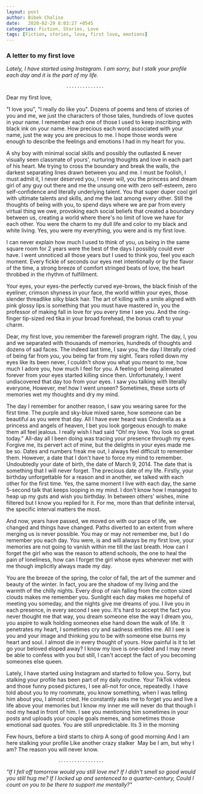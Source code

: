 ```yaml
---
layout: post
author: Bibek Chalise
date:   2020-02-29 8:03:27 +0545
categories: Fiction, Stories, Love
tags: [Fiction, stories, love, first love, emotions]
---
```

<h3>
A letter to my first love
</h3>


<i>
Lately, I have started using Instagram. I am sorry, but I stalk your profile each day and it is the part of my life.
</i>                        

                          ..............                               

Dear my first love,


"I love you", "I really do like you". Dozens of poems and tens of stories of you and me, we just the characters of those tales, hundreds of love quotes in your name. I remember each one of those I used to keep inscribing with black ink on your name. How precious each word associated with your name, just the way you are precious to me. I hope those words were enough to describe the feelings and emotions I had in my heart for you.


A shy boy with minimal social skills and possibly the outlasted & never visually seen classmate of yours', nurturing thoughts and love in each part of his heart. Me trying to cross the boundary and break the walls, the darkest separating lines drawn between you and me. I must be foolish, I must admit it, I never deserved you, I never will, you the princess and dream girl of any guy out there and me the unsung one with zero self-esteem, zero self-confidence and literally underlying talent. You that super duper cool girl with ultimate talents and skills, and me the last among every other. Still the thoughts of being with you, to spend days where we are par from every virtual thing we owe, provoking each social beliefs that created a boundary between us, creating a world where there's no limit of love we have for each other. You were the charm to my dull life and color to my black and white living. Yes, you were my everything, you were and is my first love.


I can never explain how much I used to think of you, us being in the same square room for 2 years were the best of the days I possibly could ever have. I went unnoticed all those years but I used to think you, feel you each moment. Every fickle of seconds our eyes met intentionally or by the flavor of the time, a strong breeze of comfort stringed beats of love, the heart throbbed in the rhythm of fulfillment.


Your eyes, your eyes-the perfectly curved eye-brows, the black finish of the eyeliner, crimson shyness in your face, the world within your eyes, those slender threadlike silky black hair. The art of killing with a smile aligned with pink glossy lips is something that you must have mastered in, you the professor of making fall in love for you every time I see you. And the ring-finger tip-sized red tika in your broad forehead, the bonus craft to your charm.


Dear, my first love, you remember the farewell program right. The day, I, you and we separated with thousands of memories, hundreds of thoughts and dozens of sad faces. The indeed last time, I saw you, the day I literally cried of being far from you, you being far from my sight. Tears rolled down my eyes like its been never, I couldn't show you what you meant to me, how much I adore you, how much I feel for you. A feeling of being alienated forever from your eyes started killing since then. Unfortunately, I went undiscovered that day too from your eyes. I saw you talking with literally everyone, However, me! how I went unseen? Sometimes, these sorts of memories wet my thoughts and dry my mind.


The day I remember for another reason, I saw you wearing saree for the first time. The purple and sky-blue mixed saree, how someone can be beautiful as you were that day. All I have ever heard was Cinderella as a princess and angels of heaven, I bet you look gorgeous enough to make them all feel jealous. I really wish I had said "Oh! my love. You look so great today." All-day all I been doing was tracing your presence through my eyes. Forgive me, its pervert act of mine, but the delights in your eyes made me be so.
Dates and numbers freak me out, I always feel difficult to remember them. However, a date that I don't have to force my mind to remember. Undoubtedly your date of birth, the date of March 9, 2014. The date that is something that I will never forget. The precious date of my life. Firstly, your birthday unforgettable for a reason and in another, we talked with each other for the first time. Yes, the same moment I live with each day, the same 5-second talk that keeps looping in my mind. I don't know how I managed to heap up my guts and wish you birthday. In between others' wishes, mine filtered but I know you replied for it. For me, more than that definite interval, the specific interval matters the most.


And now, years have passed, we moved on with our pace of life, we changed and things have changed. Paths diverted to an extent from where merging us is never possible. You may or may not remember me, but I do remember you each day. You were, is and will always be my first love, your memories are not going to vanish within me till the last breath. How can I forget the girl who was the reason to attend schools, the one to heal the pain of loneliness, how can I forget the girl whose eyes whenever met with me though implicitly always made my day.


You are the breeze of the spring, the color of fall, the art of the summer and beauty of the winter. In fact, you are the shadow of my living and the warmth of the chilly nights. Every drop of rain falling from the cotton sized clouds makes me remember you. Sunlight each day makes me hopeful of meeting you someday, and the nights give me dreams of you. I live you in each presence, in every second I see you.
It's hard to accept the fact you never thought me that way, you dream someone else the way I dream you, you aspire to walk holding someones else hand down the walk of life. It penetrates my heart, I sometimes cry and sadness entitles me. All I see is you and your image and thinking you to be with someone else burns my heart and soul. I almost die in every thought of yours. How painful is it to let go your beloved eloped away? I know my love is one-sided and I may never be able to confess with you but still, I can't accept the fact of you becoming someones else queen.


Lately, I have started using Instagram and started to follow you. Sorry, but stalking your profile has been part of my daily routine. Your TikTok videos and those funny posed pictures, I see all-not for once, repeatedly. I have told about you to my roommate, you know something, when I was telling him about you, I almost cried. He constantly asks me to forget you and live a life above your memories but I know my inner me will never do that though I nod my head in front of him. I see you mentioning him sometimes in your posts and uploads your couple goals memes, and sometimes those emotional sad quotes. You are still unpredictable.
Its 3 in the morning


Few hours, before a bird starts to chirp
A song of good morning
And I am here stalking your profile
Like another crazy stalker 
May be I am, but why I am?
The reason you will never know.

                       .................

<i>
"If I fell off tomorrow would you still love me?

<i>
If I didn't smell so good would you still hug me?

<i>
If I locked up and sentenced to a quarter-century,

<i>
Could I count on you to be there to support me mentally?"
